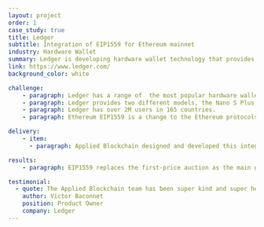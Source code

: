 ```yaml
---
layout: project
order: 1
case_study: true
title: Ledger
subtitle: Integration of EIP1559 for Ethereum mainnet
industry: Hardware Wallet
summary: Ledger is developing hardware wallet technology that provides the highest level of security for crypto assets.
link: https://www.ledger.com/
background_color: white

challenge:
    - paragraph: Ledger has a range of  the most popular hardware wallets in the industry. These store a user’s private key enabling them to hold cryptocurrency and sign transactions more securely.
    - paragraph: Ledger provides two different models, the Nano S Plus and Nano X, the latter connecting through Bluetooth,  both of which support over 5,500 digital assets . The hardware wallets come equipped with the Ledger Live app, that allows users to buy, sell, own, and invest their crypto assets.
    - paragraph: Ledger has over 2M users in 165 countries.
    - paragraph: Ethereum EIP1559 is a change to the Ethereum protocols that allows the user to pay a high gas fee in order for their transaction to be prioritised (or a lower one, for lower priority and longer processing time). Ledger commissioned Applied Blockchain to add support for Ethereum’s EIP1559 in the Ledger live app. With this integration, both the Ledger Live Desktop and Ledger Live Mobile apps allow users to utilise EIP1559 transactions on  Ethereum.

delivery:
    - item:
      - paragraph: Applied Blockchain designed and developed this integration in collaboration with the Ledger Live app product team. The changes were implemented in the transaction generation and signing logic.

results:
    - paragraph: EIP1559 replaces the first-price auction as the main gas fee calculation and embeds an average price for Ethereum transactions. As Ethereum is one of the most popular cryptocurrencies in the Ledger Live app, this feature was highly anticipated by the platform’s users.

testimonial:
  - quote: The Applied Blockchain team has been super kind and super helpful, allowing to go back and forth, allowing us to change and to adapt to our user feedbacks and always taking into consideration what the changes were and it’s been really really helpful on outside. I’d say it’s been super easy because also all the project management side of this were taken care of. That means the roadmap was very clear, the vision was very clear and it ensured basically that everything went realy smooth and it freed a lot of time actually on our side to just focus on quality and focus on the product side things when you have a great team working on your future.  
    author: Victor Baconnet
    position: Product Owner
    company: Ledger
---
```

